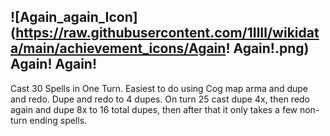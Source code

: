 ## ![Again_again_Icon](https://raw.githubusercontent.com/1IlIl/wikidata/main/achievement_icons/Again! Again!.png) Again! Again!


Cast 30 Spells in One Turn. Easiest to do using Cog map arma and dupe and redo. Dupe and redo to 4 dupes. On turn 25 cast dupe 4x, then redo again and dupe 8x to 16 total dupes, then after that it only takes a few non-turn ending spells.
